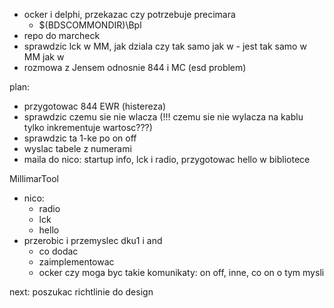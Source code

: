 - ocker i delphi, przekazac czy potrzebuje precimara
	- $(BDSCOMMONDIR)\Bpl
- repo do marcheck
- sprawdzic lck w MM, jak dziala czy tak samo jak w - jest tak samo w MM jak w 
- rozmowa z Jensem odnosnie 844 i MC (esd problem)

plan:
- przygotowac 844 EWR (histereza)
- sprawdzic czemu sie nie wlacza (!!! czemu sie nie wylacza na kablu tylko inkrementuje wartosc???)
- sprawdzic ta 1-ke po on off
- wyslac tabele z numerami
- maila do nico: startup info, lck i radio, przygotowac hello w bibliotece


MillimarTool
- nico: 
	- radio
	- lck
	- hello
- przerobic i przemyslec dku1 i and
	- co dodac
	- zaimplementowac
	- ocker czy moga byc takie komunikaty: on off, inne, co on o tym mysli 




next:
poszukac richtlinie do design